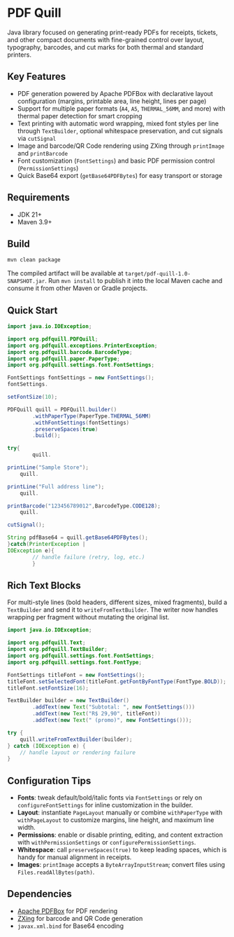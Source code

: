 # PDF Quill

Java library focused on generating print-ready PDFs for receipts, tickets, and other compact documents with fine-grained control over layout, typography, barcodes, and cut marks for both thermal and standard printers.

## Key Features
- PDF generation powered by Apache PDFBox with declarative layout configuration (margins, printable area, line height, lines per page)
- Support for multiple paper formats (`A4`, `A5`, `THERMAL_56MM`, and more) with thermal paper detection for smart cropping
- Text printing with automatic word wrapping, mixed font styles per line through `TextBuilder`, optional whitespace preservation, and cut signals via `cutSignal`
- Image and barcode/QR Code rendering using ZXing through `printImage` and `printBarcode`
- Font customization (`FontSettings`) and basic PDF permission control (`PermissionSettings`)
- Quick Base64 export (`getBase64PDFBytes`) for easy transport or storage

## Requirements
- JDK 21+
- Maven 3.9+

## Build
```bash
mvn clean package
```
The compiled artifact will be available at `target/pdf-quill-1.0-SNAPSHOT.jar`. Run `mvn install` to publish it into the local Maven cache and consume it from other Maven or Gradle projects.

## Quick Start

```java
import java.io.IOException;

import org.pdfquill.PDFQuill;
import org.pdfquill.exceptions.PrinterException;
import org.pdfquill.barcode.BarcodeType;
import org.pdfquill.paper.PaperType;
import org.pdfquill.settings.font.FontSettings;

FontSettings fontSettings = new FontSettings();
fontSettings.

setFontSize(10);

PDFQuill quill = PDFQuill.builder()
        .withPaperType(PaperType.THERMAL_56MM)
        .withFontSettings(fontSettings)
        .preserveSpaces(true)
        .build();

try{
        quill.

printLine("Sample Store");
    quill.

printLine("Full address line");
    quill.

printBarcode("123456789012",BarcodeType.CODE128);
    quill.

cutSignal();

String pdfBase64 = quill.getBase64PDFBytes();
}catch(PrinterException |
IOException e){
        // handle failure (retry, log, etc.)
        }
```

## Rich Text Blocks

For multi-style lines (bold headers, different sizes, mixed fragments), build a `TextBuilder` and send it to `writeFromTextBuilder`. The writer now handles wrapping per fragment without mutating the original list.

```java
import java.io.IOException;

import org.pdfquill.Text;
import org.pdfquill.TextBuilder;
import org.pdfquill.settings.font.FontSettings;
import org.pdfquill.settings.font.FontType;

FontSettings titleFont = new FontSettings();
titleFont.setSelectedFont(titleFont.getFontByFontType(FontType.BOLD));
titleFont.setFontSize(16);

TextBuilder builder = new TextBuilder()
        .addText(new Text("Subtotal: ", new FontSettings()))
        .addText(new Text("R$ 29,90", titleFont))
        .addText(new Text(" (promo)", new FontSettings()));

try {
    quill.writeFromTextBuilder(builder);
} catch (IOException e) {
    // handle layout or rendering failure
}
```

## Configuration Tips
- **Fonts**: tweak default/bold/italic fonts via `FontSettings` or rely on `configureFontSettings` for inline customization in the builder.
- **Layout**: instantiate `PageLayout` manually or combine `withPaperType` with `withPageLayout` to customize margins, line height, and maximum line width.
- **Permissions**: enable or disable printing, editing, and content extraction with `withPermissionSettings` or `configurePermissionSettings`.
- **Whitespace**: call `preserveSpaces(true)` to keep leading spaces, which is handy for manual alignment in receipts.
- **Images**: `printImage` accepts a `ByteArrayInputStream`; convert files using `Files.readAllBytes(path)`.

## Dependencies
- [Apache PDFBox](https://pdfbox.apache.org/) for PDF rendering
- [ZXing](https://github.com/zxing/zxing) for barcode and QR Code generation
- `javax.xml.bind` for Base64 encoding

